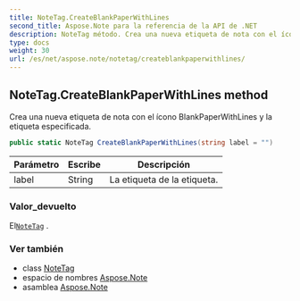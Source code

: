 ```yaml
---
title: NoteTag.CreateBlankPaperWithLines
second_title: Aspose.Note para la referencia de la API de .NET
description: NoteTag método. Crea una nueva etiqueta de nota con el ícono BlankPaperWithLines y la etiqueta especificada.
type: docs
weight: 30
url: /es/net/aspose.note/notetag/createblankpaperwithlines/
---
```

## NoteTag.CreateBlankPaperWithLines method

Crea una nueva etiqueta de nota con el ícono BlankPaperWithLines y la etiqueta especificada.

```csharp
public static NoteTag CreateBlankPaperWithLines(string label = "")
```

| Parámetro | Escribe | Descripción |
| --- | --- | --- |
| label | String | La etiqueta de la etiqueta. |

### Valor_devuelto

El[`NoteTag`](../) .

### Ver también

* class [NoteTag](../)
* espacio de nombres [Aspose.Note](../../notetag/)
* asamblea [Aspose.Note](../../../)


